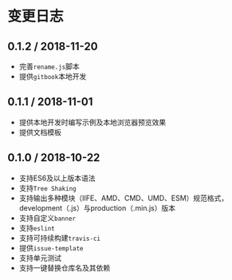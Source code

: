 # 变更日志

## 0.1.2 / 2018-11-20

- 完善`rename.js`脚本
- 提供`gitbook`本地开发

## 0.1.1 / 2018-11-01

- 提供本地开发时编写示例及本地浏览器预览效果
- 提供文档模板

## 0.1.0 / 2018-10-22

- 支持ES6及以上版本语法
- 支持`Tree Shaking`
- 支持输出多种模块（IIFE、AMD、CMD、UMD、ESM）规范格式，development（.js）与production（.min.js）版本
- 支持自定义`banner`
- 支持`eslint`
- 支持可持续构建`travis-ci`
- 提供`issue-template`
- 支持单元测试
- 支持一键替换仓库名及其依赖
